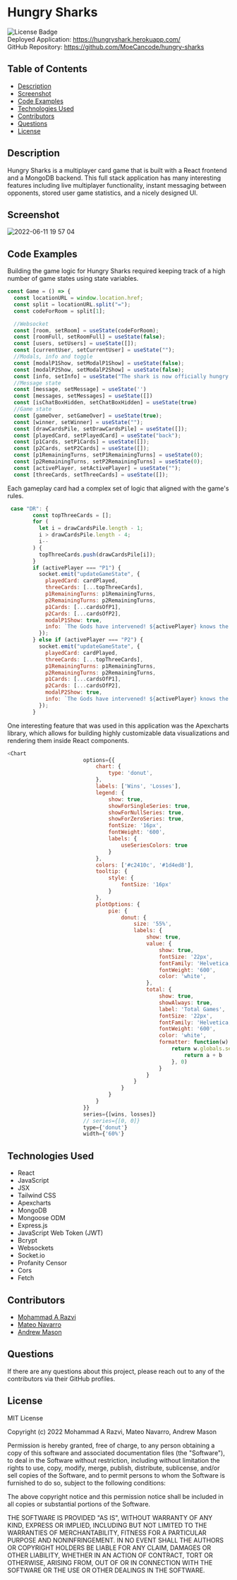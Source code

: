 # Hungry Sharks

![License Badge](https://img.shields.io/badge/License-MIT-blue)  
Deployed Application: https://hungryshark.herokuapp.com/  
GitHub Repository: https://github.com/MoeCancode/hungry-sharks

## Table of Contents

- [Description](#description)
- [Screenshot](#screenshot)
- [Code Examples](#code-examples)
- [Technologies Used](#technologies-used)
- [Contributors](#contributors)
- [Questions](#questions)
- [License](#license)

## Description

Hungry Sharks is a multiplayer card game that is built with a React frontend and a MongoDB backend. This full stack application has many interesting features including live multiplayer functionality, instant messaging between opponents, stored user game statistics, and a nicely designed UI.

## Screenshot

![2022-06-11 19 57 04](https://user-images.githubusercontent.com/99947655/173212352-40d96d5a-b440-46c2-8453-20a0e6e4e7ea.gif)

## Code Examples

Building the game logic for Hungry Sharks required keeping track of a high number of game states using state variables.

```js
const Game = () => {
  const locationURL = window.location.href;
  const split = locationURL.split("=");
  const codeForRoom = split[1];

  //Websocket
  const [room, setRoom] = useState(codeForRoom);
  const [roomFull, setRoomFull] = useState(false);
  const [users, setUsers] = useState([]);
  const [currentUser, setCurrentUser] = useState("");
  //Modals, info and toggle
  const [modalP1Show, setModalP1Show] = useState(false);
  const [modalP2Show, setModalP2Show] = useState(false);
  const [info, setInfo] = useState("The shark is now officially hungry!");
  //Message state
  const [message, setMessage] = useState('')
  const [messages, setMessages] = useState([])
  const [isChatBoxHidden, setChatBoxHidden] = useState(true)
  //Game state
  const [gameOver, setGameOver] = useState(true);
  const [winner, setWinner] = useState("");
  const [drawCardsPile, setDrawCardsPile] = useState([]);
  const [playedCard, setPlayedCard] = useState("back");
  const [p1Cards, setP1Cards] = useState([]);
  const [p2Cards, setP2Cards] = useState([]);
  const [p1RemainingTurns, setP1RemainingTurns] = useState(0);
  const [p2RemainingTurns, setP2RemainingTurns] = useState(0);
  const [activePlayer, setActivePlayer] = useState("");
  const [threeCards, setThreeCards] = useState([]);
```

Each gameplay card had a complex set of logic that aligned with the game's rules.

```js
 case "DR": {
        const topThreeCards = [];
        for (
          let i = drawCardsPile.length - 1;
          i > drawCardsPile.length - 4;
          i--
        ) {
          topThreeCards.push(drawCardsPile[i]);
        }
        if (activePlayer === "P1") {
          socket.emit("updateGameState", {
            playedCard: cardPlayed,
            threeCards: [...topThreeCards],
            p1RemainingTurns: p1RemainingTurns,
            p2RemainingTurns: p2RemainingTurns,
            p1Cards: [...cardsOfP1],
            p2Cards: [...cardsOfP2],
            modalP1Show: true,
            info: `The Gods have intervened! ${activePlayer} knows the next 3 cards in the deck`,
          });
        } else if (activePlayer === "P2") {
          socket.emit("updateGameState", {
            playedCard: cardPlayed,
            threeCards: [...topThreeCards],
            p1RemainingTurns: p1RemainingTurns,
            p2RemainingTurns: p2RemainingTurns,
            p1Cards: [...cardsOfP1],
            p2Cards: [...cardsOfP2],
            modalP2Show: true,
            info: `The Gods have intervened! ${activePlayer} knows the next 3 cards in the deck`,
          });
        }
```

One interesting feature that was used in this application was the Apexcharts library, which allows for building highly customizable data visualizations and rendering them inside React components.

```js
<Chart
                        options={{
                            chart: {
                                type: 'donut',
                            },
                            labels: ['Wins', 'Losses'],
                            legend: {
                                show: true,
                                showForSingleSeries: true,
                                showForNullSeries: true,
                                showForZeroSeries: true,
                                fontSize: '16px',
                                fontWeight: '600',
                                labels: {
                                    useSeriesColors: true
                                }
                            },
                            colors: ['#c2410c', '#1d4ed8'],
                            tooltip: {
                                style: {
                                    fontSize: '16px'
                                }
                            },
                            plotOptions: {
                                pie: {
                                    donut: {
                                        size: '55%',
                                        labels: {
                                            show: true,
                                            value: {
                                                show: true,
                                                fontSize: '22px',
                                                fontFamily: 'Helvetica, Arial, sans-serif',
                                                fontWeight: '600',
                                                color: 'white',
                                            },
                                            total: {
                                                show: true,
                                                showAlways: true,
                                                label: 'Total Games',
                                                fontSize: '22px',
                                                fontFamily: 'Helvetica, Arial, sans-serif',
                                                fontWeight: '600',
                                                color: 'white',
                                                formatter: function(w) {
                                                    return w.globals.seriesTotals.reduce((a, b) => {
                                                        return a + b
                                                    }, 0)
                                                }
                                            }
                                        }
                                    }
                                }
                            }
                        }}
                        series={[wins, losses]}
                        // series={[0, 0]}
                        type={'donut'}
                        width={'60%'}
```

## Technologies Used

- React
- JavaScript
- JSX
- Tailwind CSS
- Apexcharts
- MongoDB
- Mongoose ODM
- Express.js
- JavaScript Web Token (JWT)
- Bcrypt
- Websockets
- Socket.io
- Profanity Censor
- Cors
- Fetch

## Contributors

- [Mohammad A Razvi](https://github.com/MoeCancode)
- [Mateo Navarro](https://github.com/mateonav98)
- [Andrew Mason](https://github.com/atmason90)

## Questions

If there are any questions about this project, please reach out to any of the contributors via their GitHub profiles.

## License

MIT License

Copyright (c) 2022 Mohammad A Razvi, Mateo Navarro, Andrew Mason

Permission is hereby granted, free of charge, to any person obtaining a copy of this software and associated documentation files (the "Software"), to deal in the Software without restriction, including without limitation the rights to use, copy, modify, merge, publish, distribute, sublicense, and/or sell copies of the Software, and to permit persons to whom the Software is furnished to do so, subject to the following conditions:

The above copyright notice and this permission notice shall be included in all copies or substantial portions of the Software.

THE SOFTWARE IS PROVIDED "AS IS", WITHOUT WARRANTY OF ANY KIND, EXPRESS OR IMPLIED, INCLUDING BUT NOT LIMITED TO THE WARRANTIES OF MERCHANTABILITY, FITNESS FOR A PARTICULAR PURPOSE AND NONINFRINGEMENT. IN NO EVENT SHALL THE AUTHORS OR COPYRIGHT HOLDERS BE LIABLE FOR ANY CLAIM, DAMAGES OR OTHER LIABILITY, WHETHER IN AN ACTION OF CONTRACT, TORT OR OTHERWISE, ARISING FROM, OUT OF OR IN CONNECTION WITH THE SOFTWARE OR THE USE OR OTHER DEALINGS IN THE SOFTWARE.
